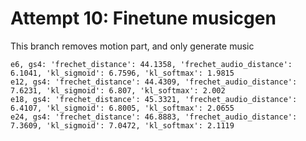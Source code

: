 
# Attempt 10: Finetune musicgen
This branch removes motion part, and only generate music

    e6, gs4: 'frechet_distance': 44.1358, 'frechet_audio_distance': 6.1041, 'kl_sigmoid': 6.7596, 'kl_softmax': 1.9815
    e12, gs4: 'frechet_distance': 44.4309, 'frechet_audio_distance': 7.6231, 'kl_sigmoid': 6.807, 'kl_softmax': 2.002
    e18, gs4: 'frechet_distance': 45.3321, 'frechet_audio_distance': 6.4107, 'kl_sigmoid': 6.8005, 'kl_softmax': 2.0655
    e24, gs4: 'frechet_distance': 46.8883, 'frechet_audio_distance': 7.3609, 'kl_sigmoid': 7.0472, 'kl_softmax': 2.1119